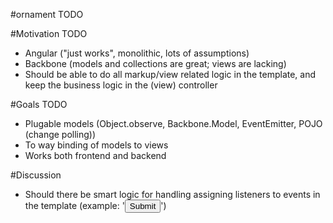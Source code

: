 #ornament
TODO

#Motivation
TODO
* Angular ("just works", monolithic, lots of assumptions)
* Backbone (models and collections are great; views are lacking)
* Should be able to do all markup/view related logic in the template, and keep the business logic in the (view) controller

#Goals
TODO
* Plugable models (Object.observe, Backbone.Model, EventEmitter, POJO (change polling))
* To way binding of models to views
* Works both frontend and backend

#Discussion
* Should there be smart logic for handling assigning listeners to events in the template (example: '<button onclick="doSomething()">Submit</button>')